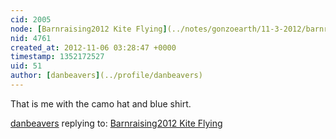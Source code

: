 ```yaml
---
cid: 2005
node: [Barnraising2012 Kite Flying](../notes/gonzoearth/11-3-2012/barnraising2012-kite-flying)
nid: 4761
created_at: 2012-11-06 03:28:47 +0000
timestamp: 1352172527
uid: 51
author: [danbeavers](../profile/danbeavers)
---
```


That is me with the camo hat and blue shirt.

[danbeavers](../profile/danbeavers) replying to: [Barnraising2012 Kite Flying](../notes/gonzoearth/11-3-2012/barnraising2012-kite-flying)

